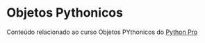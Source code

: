 # Objetos Pythonicos

Conteúdo relacionado ao curso Objetos PYthonicos do [Python Pro](https://www.python.pro.br)